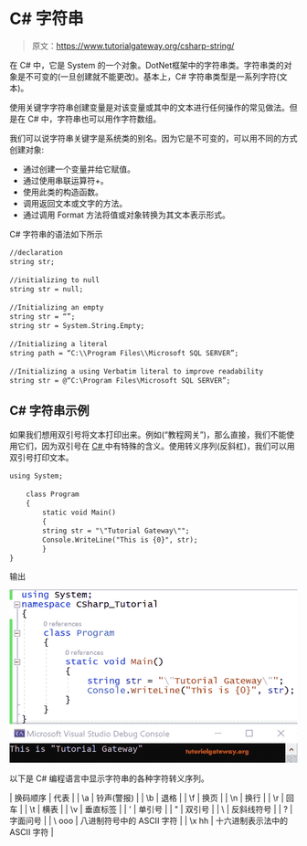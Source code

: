 # C# 字符串

> 原文：<https://www.tutorialgateway.org/csharp-string/>

在 C# 中，它是 System 的一个对象。DotNet框架中的字符串类。字符串类的对象是不可变的(一旦创建就不能更改)。基本上，C# 字符串类型是一系列字符(文本)。

使用关键字字符串创建变量是对该变量或其中的文本进行任何操作的常见做法。但是在 C# 中，字符串也可以用作字符数组。

我们可以说字符串关键字是系统类的别名。因为它是不可变的，可以用不同的方式创建对象:

*   通过创建一个变量并给它赋值。
*   通过使用串联运算符+。
*   使用此类的构造函数。
*   调用返回文本或文字的方法。
*   通过调用 Format 方法将值或对象转换为其文本表示形式。

C# 字符串的语法如下所示

```
//declaration
string str;

//initializing to null
string str = null;

//Initializing an empty 
string str = “”;
string str = System.String.Empty;

//Initializing a literal
string path = “C:\\Program Files\\Microsoft SQL SERVER”;

//Initializing a using Verbatim literal to improve readability 
string str = @“C:\Program Files\Microsoft SQL SERVER”;
```

## C# 字符串示例

如果我们想用双引号将文本打印出来。例如(“教程网关”)，那么直接，我们不能使用它们，因为双引号在 [C# ](https://www.tutorialgateway.org/csharp-tutorial/) 中有特殊的含义。使用转义序列\(反斜杠)，我们可以用双引号打印文本。

```
using System;

    class Program
    {
        static void Main()
        {
        string str = "\"Tutorial Gateway\"";
        Console.WriteLine("This is {0}", str);
        }
}
```

输出

![C# String 1](img/a2aad68596792225a6595e87cd9305a1.png)

以下是 C# 编程语言中显示字符串的各种字符转义序列。

| 换码顺序 | 代表 |
| \a | 铃声(警报) |
| \b | 退格 |
| \f | 换页 |
| \n | 换行 |
| \r | 回车 |
| \t | 横表 |
| \v | 垂直标签 |
| \' | 单引号 |
| \" | 双引号 |
| \\ | 反斜线符号 |
| \? | 字面问号 |
| \ ooo | 八进制符号中的 ASCII 字符 |
| \x hh | 十六进制表示法中的 ASCII 字符 |